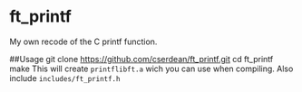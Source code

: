 # ft_printf
My own recode of the C printf function.

##Usage
    git clone https://github.com/cserdean/ft_printf.git
    cd ft_printf
    make
This will create `printflibft.a` wich you can use when compiling. Also include `includes/ft_printf.h`
